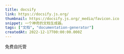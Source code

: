 ```yaml
---
title: docsify
link: https://docsify.js.org/
thumbnail: https://docsify.js.org/_media/favicon.ico
snippet: 一个神奇的文档生成器。
tags: ["文档", "documentation-generator"]
createdAt: 2022-12-17T00:00:00.000Z
---
```

免费自托管